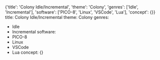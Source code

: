 {'title': 'Colony Idle/Incremental', 'theme': 'Colony', 'genres': ['Idle', 'Incremental'], 'software': ['PICO-8', 'Linux', 'VSCode', 'Lua'], 'concept': {}}
title: Colony Idle/Incremental
theme: Colony
genres:
- Idle
- Incremental
software:
- PICO-8
- Linux
- VSCode
- Lua
concept: {}